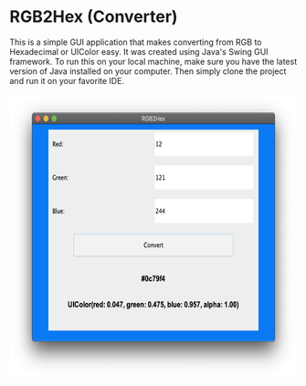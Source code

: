 # RGB2Hex (Converter)
This is a simple GUI application that makes converting from RGB to Hexadecimal or UIColor easy. It was created using Java's Swing GUI framework. To run this on your local machine, make sure you have the latest version of Java installed on your computer. Then simply clone the project and run it on your favorite IDE. 

<p align="center">
  <img height=500 src="screenshot.png" alt="Screenshot of the GUI" />
</p>
